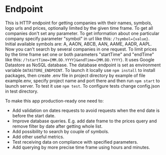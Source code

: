 # Endpoint

This is HTTP endpoint for getting companies with their names, symbols, 
logo urls and prices, optionally limited by the given time frame.
To get all companies don't set any parameter. 
To get information about one particular company specify parameter "symbol" in url 
like this: `/?symbol={value}`. Initial available symbols are: A, AAON, ABCB, AAN, AAME, AADR, AAPL.
Now you can't search by several companies in one request.
To limit prices by the time frame set one or both parameters "startTime" and "endTime" 
like this: `/?startTime={MM.DD.YYYY}&endTime={MM.DD.YYYY}`.
It uses Google Datastore as NoSQL database. 
The database endpoint is set as environment variable `DATASTORE_ENDPOINT`.
To launch it locally use `npm install` to install packages, 
then create .env file in project directory by example of file example.env, 
specify project name and port there
and then run `npm start` to launch server.
To test it use `npm test`. To configure tests change config.json in test directory.

To make this app production-ready one need to: 
 - Add validation on dates requests to avoid requests 
 when the end date is before the start date.
 - Improve database queries.
 E.g. add date frame to the prices query and remove filter by date after getting whole list.
 - Add possibility to search by couple of symbols.
 - Add other useful metrics.
 - Test receiving data on compliance with specified parameters.
 - Add querying by more precise time frame using hours and minutes.